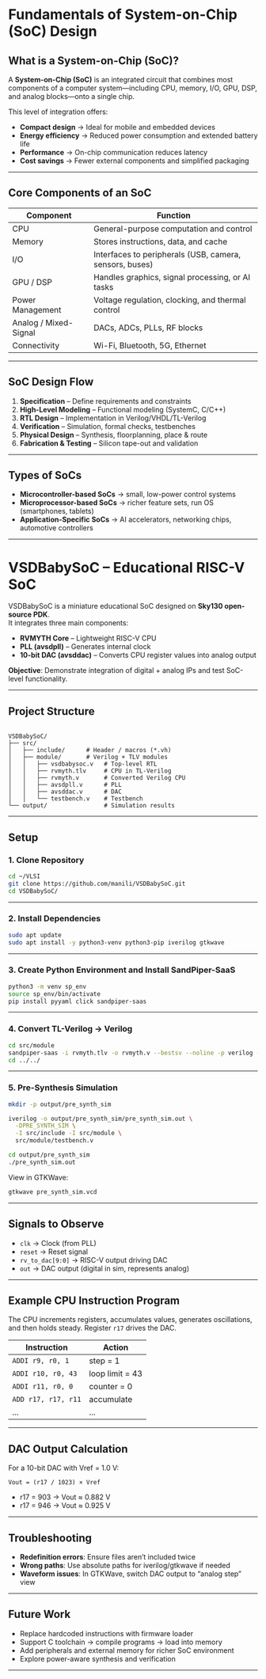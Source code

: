 
# Fundamentals of System-on-Chip (SoC) Design

## What is a System-on-Chip (SoC)?

A **System-on-Chip (SoC)** is an integrated circuit that combines most components of a computer system—including CPU, memory, I/O, GPU, DSP, and analog blocks—onto a single chip.  

This level of integration offers:
- **Compact design** → Ideal for mobile and embedded devices  
- **Energy efficiency** → Reduced power consumption and extended battery life  
- **Performance** → On-chip communication reduces latency  
- **Cost savings** → Fewer external components and simplified packaging  

---

## Core Components of an SoC

| Component | Function |
|-----------|----------|
| CPU       | General-purpose computation and control |
| Memory    | Stores instructions, data, and cache |
| I/O       | Interfaces to peripherals (USB, camera, sensors, buses) |
| GPU / DSP | Handles graphics, signal processing, or AI tasks |
| Power Management | Voltage regulation, clocking, and thermal control |
| Analog / Mixed-Signal | DACs, ADCs, PLLs, RF blocks |
| Connectivity | Wi-Fi, Bluetooth, 5G, Ethernet |

---

## SoC Design Flow

1. **Specification** – Define requirements and constraints  
2. **High-Level Modeling** – Functional modeling (SystemC, C/C++)  
3. **RTL Design** – Implementation in Verilog/VHDL/TL-Verilog  
4. **Verification** – Simulation, formal checks, testbenches  
5. **Physical Design** – Synthesis, floorplanning, place & route  
6. **Fabrication & Testing** – Silicon tape-out and validation  

---

## Types of SoCs

- **Microcontroller-based SoCs** → small, low-power control systems  
- **Microprocessor-based SoCs** → richer feature sets, run OS (smartphones, tablets)  
- **Application-Specific SoCs** → AI accelerators, networking chips, automotive controllers  

---

# VSDBabySoC – Educational RISC-V SoC

VSDBabySoC is a miniature educational SoC designed on **Sky130 open-source PDK**.  
It integrates three main components:

- **RVMYTH Core** – Lightweight RISC-V CPU  
- **PLL (avsdpll)** – Generates internal clock  
- **10-bit DAC (avsddac)** – Converts CPU register values into analog output  

**Objective**: Demonstrate integration of digital + analog IPs and test SoC-level functionality.

---

## Project Structure

```

VSDBabySoC/
├── src/
│   ├── include/      # Header / macros (*.vh)
│   ├── module/       # Verilog + TLV modules
│   │   ├── vsdbabysoc.v   # Top-level RTL
│   │   ├── rvmyth.tlv     # CPU in TL-Verilog
│   │   ├── rvmyth.v       # Converted Verilog CPU
│   │   ├── avsdpll.v      # PLL
│   │   ├── avsddac.v      # DAC
│   │   └── testbench.v    # Testbench
└── output/                # Simulation results

````

---

## Setup

### 1. Clone Repository

```bash
cd ~/VLSI
git clone https://github.com/manili/VSDBabySoC.git
cd VSDBabySoC/
````

---

### 2. Install Dependencies

```bash
sudo apt update
sudo apt install -y python3-venv python3-pip iverilog gtkwave
```

---

### 3. Create Python Environment and Install SandPiper-SaaS

```bash
python3 -m venv sp_env
source sp_env/bin/activate
pip install pyyaml click sandpiper-saas
```

---

### 4. Convert TL-Verilog → Verilog

```bash
cd src/module
sandpiper-saas -i rvmyth.tlv -o rvmyth.v --bestsv --noline -p verilog --outdir .
cd ../../
```

---

### 5. Pre-Synthesis Simulation

```bash
mkdir -p output/pre_synth_sim

iverilog -o output/pre_synth_sim/pre_synth_sim.out \
  -DPRE_SYNTH_SIM \
  -I src/include -I src/module \
  src/module/testbench.v

cd output/pre_synth_sim
./pre_synth_sim.out
```

View in GTKWave:

```bash
gtkwave pre_synth_sim.vcd
```

---

## Signals to Observe

* `clk` → Clock (from PLL)
* `reset` → Reset signal
* `rv_to_dac[9:0]` → RISC-V output driving DAC
* `out` → DAC output (digital in sim, represents analog)

---

## Example CPU Instruction Program

The CPU increments registers, accumulates values, generates oscillations, and then holds steady. Register `r17` drives the DAC.

| Instruction         | Action          |
| ------------------- | --------------- |
| `ADDI r9, r0, 1`    | step = 1        |
| `ADDI r10, r0, 43`  | loop limit = 43 |
| `ADDI r11, r0, 0`   | counter = 0     |
| `ADD r17, r17, r11` | accumulate      |
| ...                 | ...             |

---

## DAC Output Calculation

For a 10-bit DAC with Vref = 1.0 V:

```
Vout = (r17 / 1023) × Vref
```

* r17 = 903 → Vout ≈ 0.882 V
* r17 = 946 → Vout ≈ 0.925 V

---

## Troubleshooting

* **Redefinition errors**: Ensure files aren’t included twice
* **Wrong paths**: Use absolute paths for iverilog/gtkwave if needed
* **Waveform issues**: In GTKWave, switch DAC output to “analog step” view

---

## Future Work

* Replace hardcoded instructions with firmware loader
* Support C toolchain → compile programs → load into memory
* Add peripherals and external memory for richer SoC environment
* Explore power-aware synthesis and verification

---


